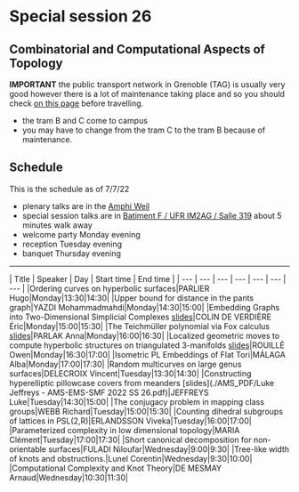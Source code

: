# Special session 26
## Combinatorial and Computational Aspects of Topology

**IMPORTANT** the public transport network in Grenoble (TAG)
is usually very good however there is a lot of maintenance taking place 
and so you should check [on this page](https://www.tag.fr/1-accueil.htm?infoTrafic=1)
before travelling.

- the tram B and C come to campus
- you may have to change from the tram C to the tram B because of maintenance.

## Schedule

This is the schedule as of 7/7/22

- plenary talks are in the [Amphi Weil](https://goo.gl/maps/bfMkuKjfKBCJbRsX9)
- special session talks are in [Batiment F / UFR IM2AG / Salle 319](https://goo.gl/maps/VXct7MyxM1YVMciz8) about 5 minutes walk away
- welcome party Monday evening
- reception Tuesday evening
- banquet Thursday evening

---


| Title | Speaker |  Day | Start time | End time | 
| --- | ---  | --- | --- | --- | ---  | ---  | 
|Ordering curves on hyperbolic surfaces|PARLIER Hugo|Monday|13:30|14:30|
|Upper bound for distance in the pants graph|YAZDI Mohammadmahdi|Monday|14:30|15:00|
|Embedding Graphs into Two-Dimensional Simplicial Complexes [slides](./AMS_PDF/colindeverdiere.pdf)|COLIN DE VERDIÈRE Éric|Monday|15:00|15:30|
|The Teichmüller polynomial via Fox calculus [slides](./AMS_PDF/Teich_via_Fox.pdf)|PARLAK Anna|Monday|16:00|16:30|
|Localized geometric moves to compute hyperbolic structures on triangulated 3-manifolds [slides](./AMS_PDF/rouille.pdf)|ROUILLÉ Owen|Monday|16:30|17:00|
|Isometric PL Embeddings of Flat Tori|MÁLAGA Alba|Monday|17:00|17:30|
|Random multicurves on large genus surfaces|DELECROIX Vincent|Tuesday|13:30|14:30|
|Constructing hyperelliptic pillowcase covers from meanders [slides](./AMS_PDF/Luke Jeffreys - AMS-EMS-SMF 2022 SS 26.pdf)|JEFFREYS Luke|Tuesday|14:30|15:00|
|The conjugacy problem in mapping class groups|WEBB Richard|Tuesday|15:00|15:30|
|Counting dihedral subgroups of lattices in PSL(2,R)|ERLANDSSON Viveka|Tuesday|16:00|17:00|
|Parameterized complexity in low dimensional topology|MARIA Clément|Tuesday|17:00|17:30|
|Short canonical decomposition for non-orientable surfaces|FULADI Niloufar|Wednesday|9:00|9:30|
|Tree-like width of knots and obstructions.|Lunel Corentin|Wednesday|9:30|10:00|
|Computational Complexity and Knot Theory|DE MESMAY Arnaud|Wednesday|10:30|11:30|
